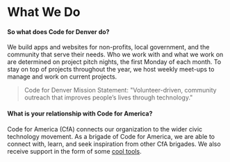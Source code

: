 # What We Do

#### So what does Code for Denver do?

We build apps and websites for non-profits, local government, and the community that serve their needs. Who we work with and what we work on are determined on project pitch nights, the first Monday of each month. To stay on top of projects throughout the year, we host weekly meet-ups to manage and work on current projects.

> Code for Denver Mission Statement: "Volunteer-driven, community outreach that improves people’s lives through technology."

#### What is your relationship with Code for America?

Code for America (CfA) connects our organization to the wider civic technology movement. As a brigade of Code for America, we are able to connect with, learn, and seek inspiration from other CfA brigades. We also receive support in the form of some [cool tools](http://www.codeforamerica.org/brigade/tools/).

